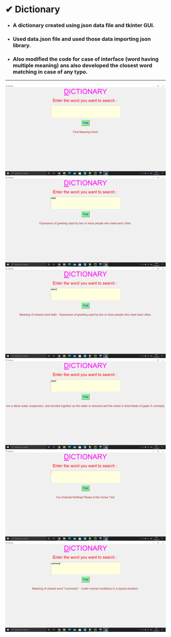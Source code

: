 # ✔ Dictionary
- ### A dictionary created using json data file and tkinter GUI.
- ### Used data.json file and used those data importing json library.
- ### Also modified the code for case of interface (word having multiple meaning) ans also developed the closest word matching in case of any typo.

****

<p align="center">
  <img src="images/1.png" /><br>
  <img src="images/2.png" /><br>
  <img src="images/3.png" /><br>
  <img src="images/4.png" /><br>
  <img src="images/5.png" /><br>
  <img src="images/6.png" /><br>
</p>